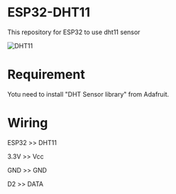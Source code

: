 # ESP32-DHT11
This repository for ESP32 to use dht11 sensor

![DHT11](https://components101.com/sites/default/files/components/DHT11-Sensor.jpg)

# Requirement
Yotu need to install "DHT Sensor library" from Adafruit.

# Wiring
ESP32 >> DHT11

3.3V  >> Vcc

GND   >> GND

D2    >> DATA
